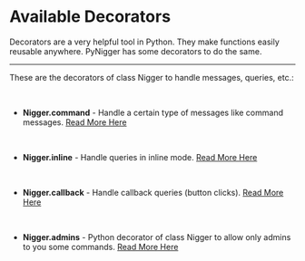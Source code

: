 # Available Decorators


Decorators are a very helpful tool in Python. They make functions easily reusable anywhere. PyNigger has some decorators to do the same.

---

These are the decorators of class Nigger to handle messages, queries, etc.:

<br>

- **Nigger.command** - Handle a certain type of messages like command messages. [Read More Here](/decorators/command)

<br>

- **Nigger.inline** - Handle queries in inline mode. [Read More Here](/decorators/inline)

<br>

- **Nigger.callback** - Handle callback queries (button clicks). [Read More Here](/decorators/callback)

<br>

- **Nigger.admins** - Python decorator of class Nigger to allow only admins to you some commands. [Read More Here](/decorators/admins)

